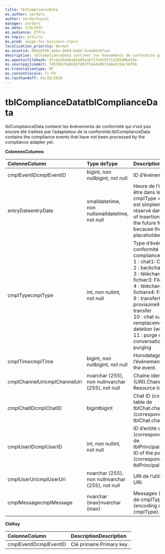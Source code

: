 ```yaml
---
title: tblComplianceData
ms.author: serdars
author: SerdarSoysal
manager: serdars
ms.date: 3/9/2015
ms.audience: ITPro
ms.topic: article
ms.prod: skype-for-business-itpro
localization_priority: Normal
ms.assetid: 05b28f9b-4aba-4b69-ba8d-2ceeb6cbfaac
description: tblComplianceData contient les événements de conformité qui n’ont pas encore été traitées par l’adaptateur de la conformité.
ms.openlocfilehash: 6fcee20a96a83a69a3671fe9255f1336590b42de
ms.sourcegitcommit: 7d819bc9eb63bfd85f5dada09f1b8e5354c56f6b
ms.translationtype: MT
ms.contentlocale: fr-FR
ms.lasthandoff: 03/28/2018
---
```

# <a name="tblcompliancedata"></a><span data-ttu-id="46029-103">tblComplianceData</span><span class="sxs-lookup"><span data-stu-id="46029-103">tblComplianceData</span></span>
 
<span data-ttu-id="46029-104">tblComplianceData contient les événements de conformité qui n’ont pas encore été traitées par l’adaptateur de la conformité.</span><span class="sxs-lookup"><span data-stu-id="46029-104">tblComplianceData contains the compliance events that have not been processed by the compliance adapter yet.</span></span>
  
<span data-ttu-id="46029-105">**Colonnes**</span><span class="sxs-lookup"><span data-stu-id="46029-105">**Columns**</span></span>

|<span data-ttu-id="46029-106">**Colonne**</span><span class="sxs-lookup"><span data-stu-id="46029-106">**Column**</span></span>|<span data-ttu-id="46029-107">**Type de**</span><span class="sxs-lookup"><span data-stu-id="46029-107">**Type**</span></span>|<span data-ttu-id="46029-108">**Description**</span><span class="sxs-lookup"><span data-stu-id="46029-108">**Description**</span></span>|
|:-----|:-----|:-----|
|<span data-ttu-id="46029-109">cmplEventID</span><span class="sxs-lookup"><span data-stu-id="46029-109">cmplEventID</span></span>  <br/> |<span data-ttu-id="46029-110">bigint, non null</span><span class="sxs-lookup"><span data-stu-id="46029-110">bigint, not null</span></span>  <br/> |<span data-ttu-id="46029-111">ID d’événement.</span><span class="sxs-lookup"><span data-stu-id="46029-111">Event ID.</span></span>  <br/> |
|<span data-ttu-id="46029-112">entryDate</span><span class="sxs-lookup"><span data-stu-id="46029-112">entryDate</span></span>  <br/> |<span data-ttu-id="46029-113">smalldatetime, non null</span><span class="sxs-lookup"><span data-stu-id="46029-113">smalldatetime, not null</span></span>  <br/> |<span data-ttu-id="46029-114">Heure de l’insertion (peut être dans le futur pour cmplType = 9, car l’entrée est simplement un espace réservé dans ce cas).</span><span class="sxs-lookup"><span data-stu-id="46029-114">Time of insertion (may be far in the future for cmplType=9 because the entry is just a placeholder in that case).</span></span>  <br/> |
|<span data-ttu-id="46029-115">cmplType</span><span class="sxs-lookup"><span data-stu-id="46029-115">cmplType</span></span>  <br/> |<span data-ttu-id="46029-116">int, non null</span><span class="sxs-lookup"><span data-stu-id="46029-116">int, not null</span></span>  <br/> | <span data-ttu-id="46029-117">Type d’événement de conformité :</span><span class="sxs-lookup"><span data-stu-id="46029-117">Type of compliance event:</span></span> <br/>  <span data-ttu-id="46029-118">1 : chat</span><span class="sxs-lookup"><span data-stu-id="46029-118">1: Chat</span></span> <br/>  <span data-ttu-id="46029-119">2 : backchat</span><span class="sxs-lookup"><span data-stu-id="46029-119">2: Backchat</span></span> <br/>  <span data-ttu-id="46029-120">3 : téléchargement de fichier</span><span class="sxs-lookup"><span data-stu-id="46029-120">3: File download</span></span> <br/>  <span data-ttu-id="46029-121">4 : téléchargement de fichiers</span><span class="sxs-lookup"><span data-stu-id="46029-121">4: File upload</span></span> <br/>  <span data-ttu-id="46029-122">9 : transfert de fichiers provisoire</span><span class="sxs-lookup"><span data-stu-id="46029-122">9: Provisional file transfer</span></span> <br/>  <span data-ttu-id="46029-123">10 : chat suppression (avec remplacement)</span><span class="sxs-lookup"><span data-stu-id="46029-123">10: Chat deletion (with replace)</span></span> <br/>  <span data-ttu-id="46029-124">11 : purge de conversation</span><span class="sxs-lookup"><span data-stu-id="46029-124">11: Chat purging</span></span> <br/> |
|<span data-ttu-id="46029-125">cmplTime</span><span class="sxs-lookup"><span data-stu-id="46029-125">cmplTime</span></span>  <br/> |<span data-ttu-id="46029-126">bigint, non null</span><span class="sxs-lookup"><span data-stu-id="46029-126">bigint, not null</span></span>  <br/> |<span data-ttu-id="46029-127">Horodatage de l’événement.</span><span class="sxs-lookup"><span data-stu-id="46029-127">Time stamp for the event.</span></span>  <br/> |
|<span data-ttu-id="46029-128">cmplChannelUri</span><span class="sxs-lookup"><span data-stu-id="46029-128">cmplChannelUri</span></span>  <br/> |<span data-ttu-id="46029-129">nvarchar (255), non null</span><span class="sxs-lookup"><span data-stu-id="46029-129">nvarchar (255), not null</span></span>  <br/> |<span data-ttu-id="46029-130">Chaîne identifiant universel (URI).</span><span class="sxs-lookup"><span data-stu-id="46029-130">Channel Uniform Resource Identifier (URI).</span></span>  <br/> |
|<span data-ttu-id="46029-131">cmplChatID</span><span class="sxs-lookup"><span data-stu-id="46029-131">cmplChatID</span></span>  <br/> |<span data-ttu-id="46029-132">bigint</span><span class="sxs-lookup"><span data-stu-id="46029-132">bigint</span></span>  <br/> |<span data-ttu-id="46029-133">Chat ID (correspondant à la table de tblChat.chatId).</span><span class="sxs-lookup"><span data-stu-id="46029-133">Chat ID (corresponding to tblChat.chatId table).</span></span>  <br/> |
|<span data-ttu-id="46029-134">cmplUserID</span><span class="sxs-lookup"><span data-stu-id="46029-134">cmplUserID</span></span>  <br/> |<span data-ttu-id="46029-135">int, non null</span><span class="sxs-lookup"><span data-stu-id="46029-135">int, not null</span></span>  <br/> |<span data-ttu-id="46029-136">ID d’entité de l’affiche (correspondant à la table de tblPrincipal.prinID).</span><span class="sxs-lookup"><span data-stu-id="46029-136">Principal ID of the poster (corresponding to tblPrincipal.prinID table).</span></span>  <br/> |
|<span data-ttu-id="46029-137">cmplUserUri</span><span class="sxs-lookup"><span data-stu-id="46029-137">cmplUserUri</span></span>  <br/> |<span data-ttu-id="46029-138">nvarchar (255), non null</span><span class="sxs-lookup"><span data-stu-id="46029-138">nvarchar (255), not null</span></span>  <br/> |<span data-ttu-id="46029-139">URI de l’utilisateur.</span><span class="sxs-lookup"><span data-stu-id="46029-139">User URI.</span></span>  <br/> |
|<span data-ttu-id="46029-140">cmplMessage</span><span class="sxs-lookup"><span data-stu-id="46029-140">cmplMessage</span></span>  <br/> |<span data-ttu-id="46029-141">nvarchar (max)</span><span class="sxs-lookup"><span data-stu-id="46029-141">nvarchar (max)</span></span>  <br/> |<span data-ttu-id="46029-142">Messages (codage dépend de cmplType).</span><span class="sxs-lookup"><span data-stu-id="46029-142">Message (encoding depends on cmplType).</span></span>  <br/> |
   
<span data-ttu-id="46029-143">**Clé**</span><span class="sxs-lookup"><span data-stu-id="46029-143">**Key**</span></span>

|<span data-ttu-id="46029-144">**Colonne**</span><span class="sxs-lookup"><span data-stu-id="46029-144">**Column**</span></span>|<span data-ttu-id="46029-145">**Description**</span><span class="sxs-lookup"><span data-stu-id="46029-145">**Description**</span></span>|
|:-----|:-----|
|<span data-ttu-id="46029-146">cmplEventID</span><span class="sxs-lookup"><span data-stu-id="46029-146">cmplEventID</span></span>  <br/> |<span data-ttu-id="46029-147">Clé primaire.</span><span class="sxs-lookup"><span data-stu-id="46029-147">Primary key.</span></span>  <br/> |
   

